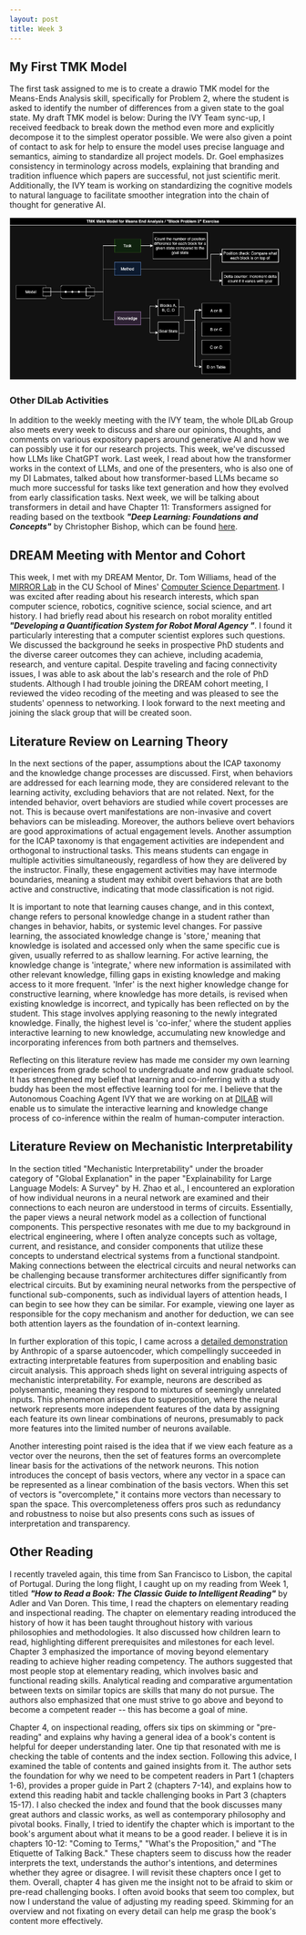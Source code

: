 ```yaml
---
layout: post
title: Week 3
---
```


## My First TMK Model
The first task assigned to me is to create a drawio TMK model for the Means-Ends Analysis skill, specifically for Problem 2, where the student is asked to identify the number of differences from a given state to the goal state. My draft TMK model is below:
During the IVY Team sync-up, I received feedback to break down the method even more and explicitly decompose it to the simplest operator possible. We were also given a point of contact to ask for help to ensure the model uses precise language and semantics, aiming to standardize all project models. Dr. Goel emphasizes consistency in terminology across models, explaining that branding and tradition influence which papers are successful, not just scientific merit. Additionally, the IVY team is working on standardizing the cognitive models to natural language to facilitate smoother integration into the chain of thought for generative AI.

![image](https://github.com/gracebrazil28/gracebrazil28.github.io/blob/85cbfe22b81dde7113575e42f3bb79c3dcc269d3/images/BlockProblem2.png)

### Other DILab Activities
In addition to the weekly meeting with the IVY team, the whole DILab Group also meets every week to discuss and share our opinions, thoughts, and comments on various expository papers around generative AI and how we can possibly use it for our research projects. This week, we've discussed how LLMs like ChatGPT work. Last week, I read about how the transformer works in the context of LLMs, and one of the presenters, who is also one of my DI Labmates, talked about how transformer-based LLMs became so much more successful for tasks like text generation and how they evolved from early classification tasks. Next week, we will be talking about transformers in detail and have Chapter 11: Transformers assigned for reading based on the textbook ***"Deep Learning: Foundations and Concepts"*** by Christopher Bishop, which can be found [here](https://www.bishopbook.com). 


## DREAM Meeting with Mentor and Cohort
This week, I met with my DREAM Mentor, Dr. Tom Williams, head of the [MIRROR Lab](https://mirrorlab.mines.edu/) in the CU School of Mines' [Computer Science Department](https://cs.mines.edu). I was excited after reading about his research interests, which span computer science, robotics, cognitive science, social science, and art history. I had briefly read about his research on robot morality entitled ***"Developing a Quantification System for Robot Moral Agency
"***. I found it particularly interesting that a computer scientist explores such questions. We discussed the background he seeks in prospective PhD students and the diverse career outcomes they can achieve, including academia, research, and venture capital. Despite traveling and facing connectivity issues, I was able to ask about the lab's research and the role of PhD students. Although I had trouble joining the DREAM cohort meeting, I reviewed the video recoding of the meeting and was pleased to see the students' openness to networking. I look forward to the next meeting and joining the slack group that will be created soon.

## Literature Review on Learning Theory
In the next sections of the paper, assumptions about the ICAP taxonomy and the knowledge change processes are discussed. First, when behaviors are addressed for each learning mode, they are considered relevant to the learning activity, excluding behaviors that are not related. Next, for the intended behavior, overt behaviors are studied while covert processes are not. This is because overt manifestations are non-invasive and covert behaviors can be misleading. Moreover, the authors believe overt behaviors are good approximations of actual engagement levels. Another assumption for the ICAP taxonomy is that engagement activities are independent and orthogonal to instructional tasks. This means students can engage in multiple activities simultaneously, regardless of how they are delivered by the instructor. Finally, these engagement activities may have intermode boundaries, meaning a student may exhibit overt behaviors that are both active and constructive, indicating that mode classification is not rigid.

It is important to note that learning causes change, and in this context, change refers to personal knowledge change in a student rather than changes in behavior, habits, or systemic level changes. For passive learning, the associated knowledge change is 'store,' meaning that knowledge is isolated and accessed only when the same specific cue is given, usually referred to as shallow learning. For active learning, the knowledge change is 'integrate,' where new information is assimilated with other relevant knowledge, filling gaps in existing knowledge and making access to it more frequent. 'Infer' is the next higher knowledge change for constructive learning, where knowledge has more details, is revised when existing knowledge is incorrect, and typically has been reflected on by the student. This stage involves applying reasoning to the newly integrated knowledge. Finally, the highest level is 'co-infer,' where the student applies interactive learning to new knowledge, accumulating new knowledge and incorporating inferences from both partners and themselves.

Reflecting on this literature review has made me consider my own learning experiences from grade school to undergraduate and now graduate school. It has strengthened my belief that learning and co-inferring with a study buddy has been the most effective learning tool for me. I believe that the Autonomous Coaching Agent IVY that we are working on at [DILAB](https://dilab.gatech.edu) will enable us to simulate the interactive learning and knowledge change process of co-inference within the realm of human-computer interaction.

## Literature Review on Mechanistic Interpretability
In the section titled "Mechanistic Interpretability" under the broader category of "Global Explanation" in the paper "Explainability for Large Language Models: A Survey" by H. Zhao et al., I encountered an exploration of how individual neurons in a neural network are examined and their connections to each neuron are understood in terms of circuits. Essentially, the paper views a neural network model as a collection of functional components. This perspective resonates with me due to my background in electrical engineering, where I often analyze concepts such as voltage, current, and resistance, and consider components that utilize these concepts to understand electrical systems from a functional standpoint. Making connections between the electrical circuits and neural networks can be challenging because transformer architectures differ significantly from electrical circuits. But by examining neural networks from the perspective of functional sub-components, such as individual layers of attention heads, I can begin to see how they can be similar. For example, viewing one layer as responsible for the copy mechanism and another for deduction, we can see both attention layers as the foundation of in-context learning. 

In further exploration of this topic, I came across a [detailed demonstration](https://transformer-circuits.pub/2023/monosemantic-features/index.html)  by Anthropic of a sparse autoencoder, which compellingly succeeded in extracting interpretable features from superposition and enabling basic circuit analysis. This approach sheds light on several intriguing aspects of mechanistic interpretability. For example, neurons are described as polysemantic, meaning they respond to mixtures of seemingly unrelated inputs. This phenomenon arises due to superposition, where the neural network represents more independent features of the data by assigning each feature its own linear combinations of neurons, presumably to pack more features into the limited number of neurons available. 

Another interesting point raised is the idea that if we view each feature as a vector over the neurons, then the set of features forms an overcomplete linear basis for the activations of the network neurons. This notion introduces the concept of basis vectors, where any vector in a space can be represented as a linear combination of the basis vectors. When this set of vectors is "overcomplete," it contains more vectors than necessary to span the space. This overcompleteness offers pros such as redundancy and robustness to noise but also presents cons such as issues of interpretation and transparency.

## Other Reading
I recently traveled again, this time from San Francisco to Lisbon, the capital of Portugal. During the long flight, I caught up on my reading from Week 1, titled ***"How to Read a Book: The Classic Guide to Intelligent Reading"*** by Adler and Van Doren. This time, I read the chapters on elementary reading and inspectional reading. The chapter on elementary reading introduced the history of how it has been taught throughout history with various philosophies and methodologies. It also discussed how children learn to read, highlighting different prerequisites and milestones for each level. Chapter 3 emphasized the importance of moving beyond elementary reading to achieve higher reading competency. The authors suggested that most people stop at elementary reading, which involves basic and functional reading skills. Analytical reading and comparative argumentation between texts on similar topics are skills that many do not pursue. The authors also emphasized that one must strive to go above and beyond to become a competent reader -- this has become a goal of mine.

Chapter 4, on inspectional reading, offers six tips on skimming or "pre-reading" and explains why having a general idea of a book's content is helpful for deeper understanding later. One tip that resonated with me is checking the table of contents and the index section. Following this advice, I examined the table of contents and gained insights from it. The author sets the foundation for why we need to be competent readers in Part 1 (chapters 1-6), provides a proper guide in Part 2 (chapters 7-14), and explains how to extend this reading habit and tackle challenging books in Part 3 (chapters 15-17). I also checked the index and found that the book discusses many great authors and classic works, as well as contemporary philosophy and pivotal books.
Finally, I tried to identify the chapter which is important to the book's argument about what it means to be a good reader. I believe it is in chapters 10-12: "Coming to Terms," "What's the Proposition," and "The Etiquette of Talking Back." These chapters seem to discuss how the reader interprets the text, understands the author's intentions, and determines whether they agree or disagree. I will revisit these chapters once I get to them. Overall,  chapter 4 has given me the insight not to be afraid to skim or pre-read challenging books. I often avoid books that seem too complex, but now I understand the value of adjusting my reading speed. Skimming for an overview and not fixating on every detail can help me grasp the book's content more effectively.

